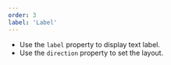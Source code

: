 ```yaml
---
order: 3
label: 'Label'
---
```


- Use the `label` property to display text label.
- Use the `direction` property to set the layout.
